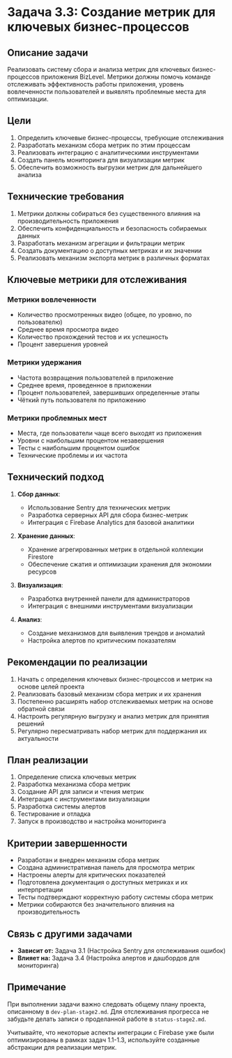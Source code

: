 # Задача 3.3: Создание метрик для ключевых бизнес-процессов

## Описание задачи

Реализовать систему сбора и анализа метрик для ключевых бизнес-процессов приложения BizLevel. Метрики должны помочь команде отслеживать эффективность работы приложения, уровень вовлеченности пользователей и выявлять проблемные места для оптимизации.

## Цели

1. Определить ключевые бизнес-процессы, требующие отслеживания
2. Разработать механизм сбора метрик по этим процессам
3. Реализовать интеграцию с аналитическими инструментами
4. Создать панель мониторинга для визуализации метрик
5. Обеспечить возможность выгрузки метрик для дальнейшего анализа

## Технические требования

1. Метрики должны собираться без существенного влияния на производительность приложения
2. Обеспечить конфиденциальность и безопасность собираемых данных
3. Разработать механизм агрегации и фильтрации метрик
4. Создать документацию о доступных метриках и их значении
5. Реализовать механизм экспорта метрик в различных форматах

## Ключевые метрики для отслеживания

### Метрики вовлеченности
- Количество просмотренных видео (общее, по уровню, по пользователю)
- Среднее время просмотра видео
- Количество прохождений тестов и их успешность
- Процент завершения уровней

### Метрики удержания
- Частота возвращения пользователей в приложение
- Среднее время, проведенное в приложении
- Процент пользователей, завершивших определенные этапы
- Чёткий путь пользователя по приложению

### Метрики проблемных мест
- Места, где пользователи чаще всего выходят из приложения
- Уровни с наибольшим процентом незавершения
- Тесты с наибольшим процентом ошибок
- Технические проблемы и их частота

## Технический подход

1. **Сбор данных**:
   - Использование Sentry для технических метрик
   - Разработка серверных API для сбора бизнес-метрик
   - Интеграция с Firebase Analytics для базовой аналитики

2. **Хранение данных**:
   - Хранение агрегированных метрик в отдельной коллекции Firestore
   - Обеспечение сжатия и оптимизации хранения для экономии ресурсов

3. **Визуализация**:
   - Разработка внутренней панели для администраторов
   - Интеграция с внешними инструментами визуализации

4. **Анализ**:
   - Создание механизмов для выявления трендов и аномалий
   - Настройка алертов по критическим показателям

## Рекомендации по реализации

1. Начать с определения ключевых бизнес-процессов и метрик на основе целей проекта
2. Реализовать базовый механизм сбора метрик и их хранения
3. Постепенно расширять набор отслеживаемых метрик на основе обратной связи
4. Настроить регулярную выгрузку и анализ метрик для принятия решений
5. Регулярно пересматривать набор метрик для поддержания их актуальности

## План реализации

1. Определение списка ключевых метрик
2. Разработка механизма сбора метрик
3. Создание API для записи и чтения метрик
4. Интеграция с инструментами визуализации
5. Разработка системы алертов
6. Тестирование и отладка
7. Запуск в производство и настройка мониторинга

## Критерии завершенности

- Разработан и внедрен механизм сбора метрик
- Создана административная панель для просмотра метрик
- Настроены алерты для критических показателей
- Подготовлена документация о доступных метриках и их интерпретации
- Тесты подтверждают корректную работу системы сбора метрик
- Метрики собираются без значительного влияния на производительность

## Связь с другими задачами

- **Зависит от:** Задача 3.1 (Настройка Sentry для отслеживания ошибок)
- **Влияет на:** Задача 3.4 (Настройка алертов и дашбордов для мониторинга)

## Примечание

При выполнении задачи важно следовать общему плану проекта, описанному в `dev-plan-stage2.md`. Для отслеживания прогресса не забудьте делать записи о проделанной работе в `status-stage2.md`.

Учитывайте, что некоторые аспекты интеграции с Firebase уже были оптимизированы в рамках задач 1.1-1.3, используйте созданные абстракции для реализации метрик. 